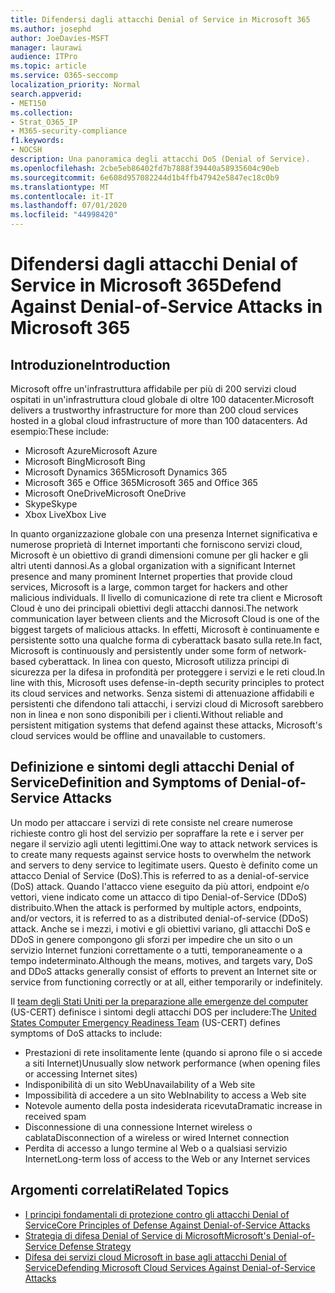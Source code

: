 ```yaml
---
title: Difendersi dagli attacchi Denial of Service in Microsoft 365
ms.author: josephd
author: JoeDavies-MSFT
manager: laurawi
audience: ITPro
ms.topic: article
ms.service: O365-seccomp
localization_priority: Normal
search.appverid:
- MET150
ms.collection:
- Strat_O365_IP
- M365-security-compliance
f1.keywords:
- NOCSH
description: Una panoramica degli attacchi DoS (Denial of Service).
ms.openlocfilehash: 2cbe5eb86402fd7b7888f39440a58935604c90eb
ms.sourcegitcommit: 6e608d957082244d1b4ffb47942e5847ec18c0b9
ms.translationtype: MT
ms.contentlocale: it-IT
ms.lasthandoff: 07/01/2020
ms.locfileid: "44998420"
---
```

# <a name="defend-against-denial-of-service-attacks-in-microsoft-365"></a><span data-ttu-id="7f128-103">Difendersi dagli attacchi Denial of Service in Microsoft 365</span><span class="sxs-lookup"><span data-stu-id="7f128-103">Defend Against Denial-of-Service Attacks in Microsoft 365</span></span>

## <a name="introduction"></a><span data-ttu-id="7f128-104">Introduzione</span><span class="sxs-lookup"><span data-stu-id="7f128-104">Introduction</span></span>

<span data-ttu-id="7f128-105">Microsoft offre un'infrastruttura affidabile per più di 200 servizi cloud ospitati in un'infrastruttura cloud globale di oltre 100 datacenter.</span><span class="sxs-lookup"><span data-stu-id="7f128-105">Microsoft delivers a trustworthy infrastructure for more than 200 cloud services hosted in a global cloud infrastructure of more than 100 datacenters.</span></span> <span data-ttu-id="7f128-106">Ad esempio:</span><span class="sxs-lookup"><span data-stu-id="7f128-106">These include:</span></span>

- <span data-ttu-id="7f128-107">Microsoft Azure</span><span class="sxs-lookup"><span data-stu-id="7f128-107">Microsoft Azure</span></span>
- <span data-ttu-id="7f128-108">Microsoft Bing</span><span class="sxs-lookup"><span data-stu-id="7f128-108">Microsoft Bing</span></span>
- <span data-ttu-id="7f128-109">Microsoft Dynamics 365</span><span class="sxs-lookup"><span data-stu-id="7f128-109">Microsoft Dynamics 365</span></span>
- <span data-ttu-id="7f128-110">Microsoft 365 e Office 365</span><span class="sxs-lookup"><span data-stu-id="7f128-110">Microsoft 365 and Office 365</span></span>
- <span data-ttu-id="7f128-111">Microsoft OneDrive</span><span class="sxs-lookup"><span data-stu-id="7f128-111">Microsoft OneDrive</span></span>
- <span data-ttu-id="7f128-112">Skype</span><span class="sxs-lookup"><span data-stu-id="7f128-112">Skype</span></span>
- <span data-ttu-id="7f128-113">Xbox Live</span><span class="sxs-lookup"><span data-stu-id="7f128-113">Xbox Live</span></span>

<span data-ttu-id="7f128-114">In quanto organizzazione globale con una presenza Internet significativa e numerose proprietà di Internet importanti che forniscono servizi cloud, Microsoft è un obiettivo di grandi dimensioni comune per gli hacker e gli altri utenti dannosi.</span><span class="sxs-lookup"><span data-stu-id="7f128-114">As a global organization with a significant Internet presence and many prominent Internet properties that provide cloud services, Microsoft is a large, common target for hackers and other malicious individuals.</span></span> <span data-ttu-id="7f128-115">Il livello di comunicazione di rete tra client e Microsoft Cloud è uno dei principali obiettivi degli attacchi dannosi.</span><span class="sxs-lookup"><span data-stu-id="7f128-115">The network communication layer between clients and the Microsoft Cloud is one of the biggest targets of malicious attacks.</span></span> <span data-ttu-id="7f128-116">In effetti, Microsoft è continuamente e persistente sotto una qualche forma di cyberattack basato sulla rete.</span><span class="sxs-lookup"><span data-stu-id="7f128-116">In fact, Microsoft is continuously and persistently under some form of network-based cyberattack.</span></span> <span data-ttu-id="7f128-117">In linea con questo, Microsoft utilizza principi di sicurezza per la difesa in profondità per proteggere i servizi e le reti cloud.</span><span class="sxs-lookup"><span data-stu-id="7f128-117">In line with this, Microsoft uses defense-in-depth security principles to protect its cloud services and networks.</span></span> <span data-ttu-id="7f128-118">Senza sistemi di attenuazione affidabili e persistenti che difendono tali attacchi, i servizi cloud di Microsoft sarebbero non in linea e non sono disponibili per i clienti.</span><span class="sxs-lookup"><span data-stu-id="7f128-118">Without reliable and persistent mitigation systems that defend against these attacks, Microsoft's cloud services would be offline and unavailable to customers.</span></span>

## <a name="definition-and-symptoms-of-denial-of-service-attacks"></a><span data-ttu-id="7f128-119">Definizione e sintomi degli attacchi Denial of Service</span><span class="sxs-lookup"><span data-stu-id="7f128-119">Definition and Symptoms of Denial-of-Service Attacks</span></span>

<span data-ttu-id="7f128-120">Un modo per attaccare i servizi di rete consiste nel creare numerose richieste contro gli host del servizio per sopraffare la rete e i server per negare il servizio agli utenti legittimi.</span><span class="sxs-lookup"><span data-stu-id="7f128-120">One way to attack network services is to create many requests against service hosts to overwhelm the network and servers to deny service to legitimate users.</span></span> <span data-ttu-id="7f128-121">Questo è definito come un attacco Denial of Service (DoS).</span><span class="sxs-lookup"><span data-stu-id="7f128-121">This is referred to as a denial-of-service (DoS) attack.</span></span> <span data-ttu-id="7f128-122">Quando l'attacco viene eseguito da più attori, endpoint e/o vettori, viene indicato come un attacco di tipo Denial-of-Service (DDoS) distribuito.</span><span class="sxs-lookup"><span data-stu-id="7f128-122">When the attack is performed by multiple actors, endpoints, and/or vectors, it is referred to as a distributed denial-of-service (DDoS) attack.</span></span> <span data-ttu-id="7f128-123">Anche se i mezzi, i motivi e gli obiettivi variano, gli attacchi DoS e DDoS in genere compongono gli sforzi per impedire che un sito o un servizio Internet funzioni correttamente o a tutti, temporaneamente o a tempo indeterminato.</span><span class="sxs-lookup"><span data-stu-id="7f128-123">Although the means, motives, and targets vary, DoS and DDoS attacks generally consist of efforts to prevent an Internet site or service from functioning correctly or at all, either temporarily or indefinitely.</span></span>

<span data-ttu-id="7f128-124">Il [team degli Stati Uniti per la preparazione alle emergenze del computer](https://www.us-cert.gov/) (US-CERT) definisce i sintomi degli attacchi DOS per includere:</span><span class="sxs-lookup"><span data-stu-id="7f128-124">The [United States Computer Emergency Readiness Team](https://www.us-cert.gov/) (US-CERT) defines symptoms of DoS attacks to include:</span></span>

- <span data-ttu-id="7f128-125">Prestazioni di rete insolitamente lente (quando si aprono file o si accede a siti Internet)</span><span class="sxs-lookup"><span data-stu-id="7f128-125">Unusually slow network performance (when opening files or accessing Internet sites)</span></span>
- <span data-ttu-id="7f128-126">Indisponibilità di un sito Web</span><span class="sxs-lookup"><span data-stu-id="7f128-126">Unavailability of a Web site</span></span>
- <span data-ttu-id="7f128-127">Impossibilità di accedere a un sito Web</span><span class="sxs-lookup"><span data-stu-id="7f128-127">Inability to access a Web site</span></span>
- <span data-ttu-id="7f128-128">Notevole aumento della posta indesiderata ricevuta</span><span class="sxs-lookup"><span data-stu-id="7f128-128">Dramatic increase in received spam</span></span>
- <span data-ttu-id="7f128-129">Disconnessione di una connessione Internet wireless o cablata</span><span class="sxs-lookup"><span data-stu-id="7f128-129">Disconnection of a wireless or wired Internet connection</span></span>
- <span data-ttu-id="7f128-130">Perdita di accesso a lungo termine al Web o a qualsiasi servizio Internet</span><span class="sxs-lookup"><span data-stu-id="7f128-130">Long-term loss of access to the Web or any Internet services</span></span>

## <a name="related-topics"></a><span data-ttu-id="7f128-131">Argomenti correlati</span><span class="sxs-lookup"><span data-stu-id="7f128-131">Related Topics</span></span>

- [<span data-ttu-id="7f128-132">I principi fondamentali di protezione contro gli attacchi Denial of Service</span><span class="sxs-lookup"><span data-stu-id="7f128-132">Core Principles of Defense Against Denial-of-Service Attacks</span></span>](office-365-core-principles-of-defense-against-dos-attacks.md)
- [<span data-ttu-id="7f128-133">Strategia di difesa Denial of Service di Microsoft</span><span class="sxs-lookup"><span data-stu-id="7f128-133">Microsoft's Denial-of-Service Defense Strategy</span></span>](office-365-microsoft-dos-defense-strategy.md)
- [<span data-ttu-id="7f128-134">Difesa dei servizi cloud Microsoft in base agli attacchi Denial of Service</span><span class="sxs-lookup"><span data-stu-id="7f128-134">Defending Microsoft Cloud Services Against Denial-of-Service Attacks</span></span>](office-365-defending-cloud-services-against-dos-attacks.md)

